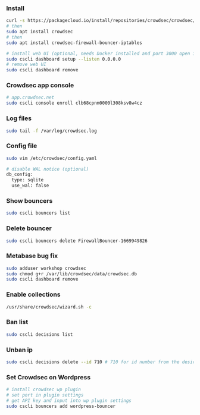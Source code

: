 ### Install

```bash
curl -s https://packagecloud.io/install/repositories/crowdsec/crowdsec/script.deb.sh | sudo bash
# then
sudo apt install crowdsec
# then
sudo apt install crowdsec-firewall-bouncer-iptables

# install web UI (optional, needs Docker installed and port 3000 open in UFW)
sudo cscli dashboard setup --listen 0.0.0.0
# remove web UI
sudo cscli dashboard remove
```

### Crowdsec app console

```bash
# app.crowdsec.net
sudo cscli console enroll clb68cpnm0000l308ksv8w4cz
```

### Log files

```bash
sudo tail -f /var/log/crowdsec.log
```

### Config file

```bash
sudo vim /etc/crowdsec/config.yaml

# disable WAL notice (optional)
db_config:
  type: sqlite
  use_wal: false
```

### Show bouncers

```bash
sudo cscli bouncers list
```

### Delete bouncer

```bash
sudo cscli bouncers delete FirewallBouncer-1669949826
```



### Metabase bug fix

```bash
sudo adduser workshop crowdsec
sudo chmod g+r /var/lib/crowdsec/data/crowdsec.db
sudo cscli dashboard remove
```

### Enable collections

```bash
/usr/share/crowdsec/wizard.sh -c
```

### Ban list

```bash
sudo cscli decisions list
```

### Unban ip

```bash
sudo cscli decisions delete --id 710 # 710 for id number from the desicions list
```

### Set Crowdsec on Wordpress

```bash
# install crowdsec wp plugin
# set port in plugin settings
# get API key and input into wp plugin settings
sudo cscli bouncers add wordpress-bouncer
```

